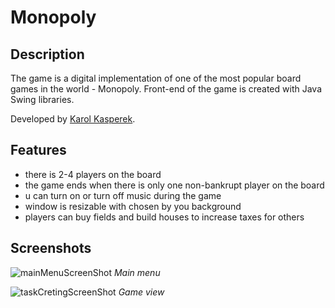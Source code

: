 # Monopoly

## Description
The game is a digital implementation of one of the most popular board games in the world - Monopoly. Front-end of the game is created with Java Swing libraries.

Developed by [Karol Kasperek](https://github.com/KarolKasperek).

## Features
- there is 2-4 players on the board
- the game ends when there is only one non-bankrupt player on the board
- u can turn on or turn off music during the game
- window is resizable with chosen by you background
- players can buy fields and build houses to increase taxes for others

## Screenshots

![mainMenuScreenShot](https://github.com/KarolKasperek/Monopoly-Swing/assets/105314335/6c056393-b8ab-47d9-890e-d41ce31892c9)
*Main menu*

![taskCretingScreenShot](https://github.com/KarolKasperek/Task-Tracker/assets/105314335/479cba58-4b83-493a-ab74-b5476b3a1739)
*Game view*
